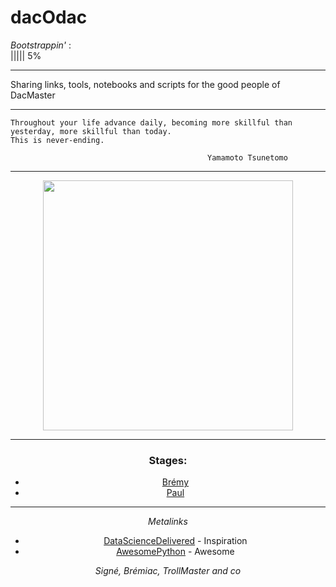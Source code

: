 # dacOdac

*Bootstrappin'*  :  
||||| 5%

___

Sharing links, tools, notebooks and scripts for the good people of DacMaster
___

    Throughout your life advance daily, becoming more skillful than yesterday, more skillful than today.
    This is never-ending.

                                                Yamamoto Tsunetomo
___
<center>
<img src="http://octodex.github.com/images/dojocat.jpg" width="400" >

___


### Stages:
* [Brémy](https://imgflip.com/readImage?iid=9310200)
* [Paul](https://github.com/ottoMatt/dacOdac/blob/master/alpaca/alpaca.md)

___

*Metalinks*
* [DataScienceDelivered](https://github.com/ianozsvald/data_science_delivered/blob/master/README.md) - Inspiration
* [AwesomePython](https://github.com/vinta/awesome-python) - Awesome


*Signé, Brémiac, TrollMaster and co <insert here your name>*
